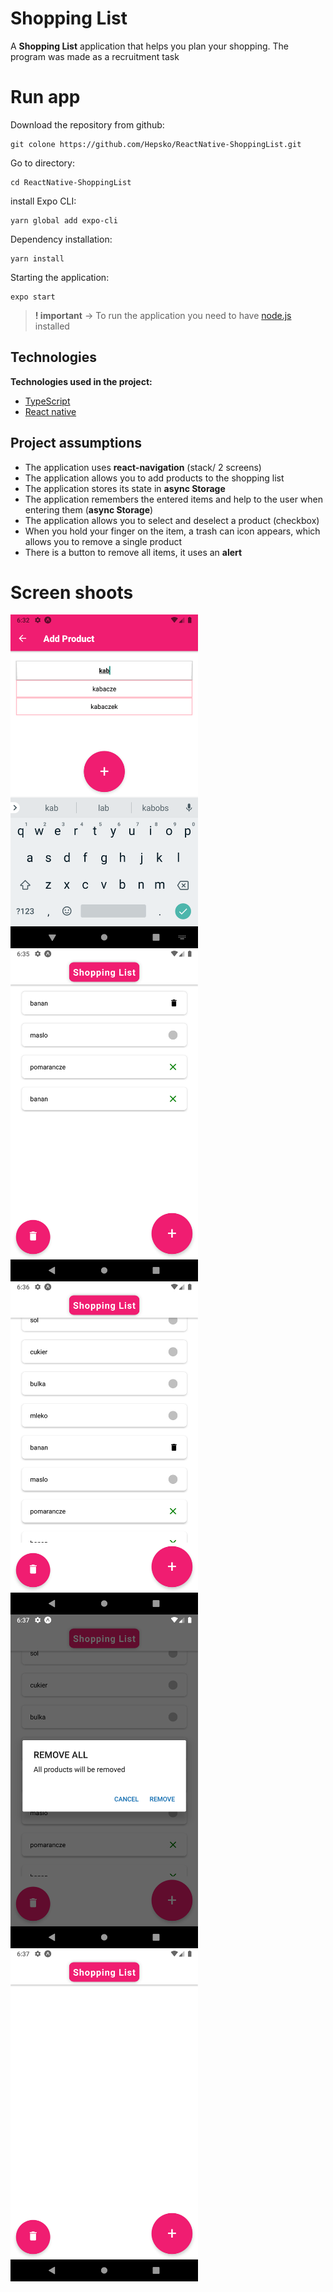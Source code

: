 # Shopping List

A **Shopping List** application that helps you plan your shopping.  The program was made as a recruitment task


# Run app
Download the repository from github:
```
git colone https://github.com/Hepsko/ReactNative-ShoppingList.git
```  
Go to directory:
```  
cd ReactNative-ShoppingList
```  
install Expo CLI:
```
yarn global add expo-cli
```  
Dependency installation:
```
yarn install
```  
Starting the application:
```
expo start
```  
> **! important** -> To run the application you need to have [node.js](https://nodejs.org/en/) installed
## Technologies

**Technologies used in the project:**
* [TypeScript](https://www.typescriptlang.org)
* [React native](https://reactnative.dev)

## Project assumptions
* The application uses **react-navigation** (stack/ 2 screens)
*  The application allows you to add products to the shopping list
* The application stores its state in **async Storage**
* The application remembers the entered items and help to the user when entering them (**async Storage**)
* The application allows you to select and deselect a product (checkbox)
* When you hold your finger on the item, a trash can icon appears, which allows you to remove a single product
* There is a button to remove all items, it uses an **alert**


# Screen shoots
<div style="text-align: center">
<img  alt="Screen1"  width="300" src="https://github.com/Hepsko/ReactNative-ShoppingList/blob/main/app_screenshots/Screenshot_1.png" style="float: left; padding-right: 10px;"/>
<img  alt="Screen6" width="300" src="https://github.com/Hepsko/ReactNative-ShoppingList/blob/main/app_screenshots/Screenshot_6.png" style="float: left;  padding-right: 10px;"/>
<img  alt="Screen7" width="300" src="https://github.com/Hepsko/ReactNative-ShoppingList/blob/main/app_screenshots/Screenshot_7.png" style="float: left;  padding-right: 10px;"/>
<img  alt="Screen8" width="300" src="https://github.com/Hepsko/ReactNative-ShoppingList/blob/main/app_screenshots/Screenshot_8.png" style="float: left;  padding-right: 10px;"/>
<img  alt="Screen9" width="300" src="https://github.com/Hepsko/ReactNative-ShoppingList/blob/main/app_screenshots/Screenshot_9.png" style="float: left;  padding-right: 10px;"/>
</div>
